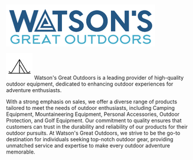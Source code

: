 ![Watsons](wxd-images/watsons-go-logo-small.png)

![Watsons](wxd-images/poc-tent.png)
Watson's Great Outdoors is a leading provider of high-quality outdoor equipment, dedicated to enhancing outdoor experiences for adventure enthusiasts. 

With a strong emphasis on sales, we offer a diverse range of products tailored to meet the needs of outdoor enthusiasts, including Camping Equipment, Mountaineering Equipment, Personal Accessories, Outdoor Protection, and Golf Equipment. Our commitment to quality ensures that customers can trust in the durability and reliability of our products for their outdoor pursuits. At Watson's Great Outdoors, we strive to be the go-to destination for individuals seeking top-notch outdoor gear, providing unmatched service and expertise to make every outdoor adventure memorable.